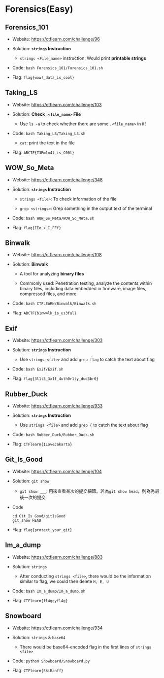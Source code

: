 # Forensics(Easy)

## Forensics_101 

* Website: https://ctflearn.com/challenge/96

* Solution: **```strings``` Instruction**

    * ```strings <File_name>``` instruction: Would print **printable strings**

* Code: ```bash Forensics_101/Forensics_101.sh```

* Flag: ```flag{wow!_data_is_cool}```

## Taking_LS

* Website: https://ctflearn.com/challenge/103

* Solution: **Check ```.<file_name>``` File**

    * Use ```ls -a``` to check whether there are some ```.<file_name>``` in it!

* Code: ```bash Taking_LS/Taking_LS.sh```

    * ```cat```: print the text in the file

* Flag: ```ABCTF{T3Rm1n4l_is_C00l}```

## WOW_So_Meta

* Website: https://ctflearn.com/challenge/348

* Solution: **```strings``` Instruction**

    * ```strings <file>```: To check information of the file

    * ```grep <strings>```: Grep something in the output text of the terminal

* Code: ```bash WOW_So_Meta/WOW_So_Meta.sh```

* Flag: ```flag{EEe_x_I_FFf}```

## Binwalk

* Website: https://ctflearn.com/challenge/108

* Solution: **Binwalk**

    * A tool for analyzing **binary files**
    
    * Commonly used: Penetration testing, analyze the contents within binary files, including data embedded in firmware, image files, compressed files, and more.

* Code: ```bash CTFLEARN/Binwalk/Binwalk.sh```

* Flag: ```ABCTF{b1nw4lk_is_us3ful}```

## Exif

* Website: https://ctflearn.com/challenge/303

* Solution: **```strings``` Instruction**

    * Use ```strings <file>``` and add ```grep flag``` to catch the text about flag

* Code: ```bash Exif/Exif.sh```

* Flag: ```flag{3l1t3_3x1f_4uth0r1ty_dud3br0}```

## Rubber_Duck

* Website: https://ctflearn.com/challenge/933

* Solution: **```strings``` Instruction**

    * Use ```strings <file>``` and add ```grep {``` to catch the text about flag

* Code: ```bash Rubber_Duck/Rubber_Duck.sh```

* Flag: ```CTFlearn{ILoveJakarta}```

## Git_Is_Good

* Website: https://ctflearn.com/challenge/104

* Solution: ```git show```

    * ```git show ___```: 用來查看某次的提交細節。若為```git show head```，則為秀最後一次的提交

* Code

    ```
    cd Git_Is_Good/gitIsGood
    git show HEAD
    ```

* Flag: ```flag{protect_your_git}```

## Im_a_dump

* Website: https://ctflearn.com/challenge/883

* Solution: ```strings```

    * After conducting ```strings <file>```, there would be the  information similar to flag, we could then delete ```H, E, U```

* Code: ```bash Im_a_dump/Im_a_dump.sh```

* Flag: ```CTFlearn{fl4ggyfl4g}```

## Snowboard 

* Website: https://ctflearn.com/challenge/934

* Solution: ```strings``` & ```base64```

    * There would be base64-encoded flag in the first lines of ```strings <file>```

* Code: ```python Snowboard/Snowboard.py```

* Flag: ```CTFlearn{SkiBanff}```